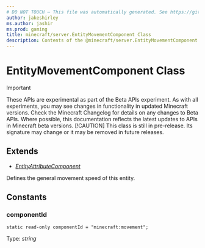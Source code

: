 ```yaml
---
# DO NOT TOUCH — This file was automatically generated. See https://github.com/mojang/minecraftapidocsgenerator to modify descriptions, examples, etc.
author: jakeshirley
ms.author: jashir
ms.prod: gaming
title: minecraft/server.EntityMovementComponent Class
description: Contents of the @minecraft/server.EntityMovementComponent class.
---
```

# EntityMovementComponent Class
>[!IMPORTANT]
>These APIs are experimental as part of the Beta APIs experiment. As with all experiments, you may see changes in functionality in updated Minecraft versions. Check the Minecraft Changelog for details on any changes to Beta APIs. Where possible, this documentation reflects the latest updates to APIs in Minecraft beta versions.
> [!CAUTION]
> This class is still in pre-release.  Its signature may change or it may be removed in future releases.

## Extends
- [*EntityAttributeComponent*](EntityAttributeComponent.md)

Defines the general movement speed of this entity.

## Constants

### **componentId**
`static read-only componentId = "minecraft:movement";`

Type: *string*
